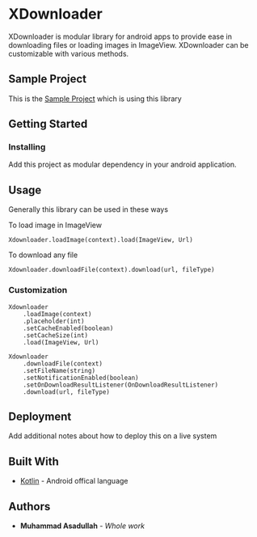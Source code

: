 # XDownloader

XDownloader is modular library for android apps to provide ease in downloading files or loading images in ImageView. XDownloader can be customizable with various methods.

## Sample Project
This is the [Sample Project](https://github.com/asad-ab/DownloadAnything/tree/master/app) which is using this library


## Getting Started

### Installing

Add this project as modular dependency in your android application.

## Usage

Generally this library can be used in these ways

To load image in ImageView
```
Xdownloader.loadImage(context).load(ImageView, Url)
```

To download any file
```
Xdownloader.downloadFile(context).download(url, fileType)
```

### Customization

```
Xdownloader
	.loadImage(context)
	.placeholder(int)   
	.setCacheEnabled(boolean)
	.setCacheSize(int)
	.load(ImageView, Url)
	
Xdownloader
	.downloadFile(context)
	.setFileName(string)
	.setNotificationEnabled(boolean)
	.setOnDownloadResultListener(OnDownloadResultListener)
	.download(url, fileType)
```

## Deployment

Add additional notes about how to deploy this on a live system

## Built With

* [Kotlin](http://kotlinlang.org) - Android offical language

## Authors

* **Muhammad Asadullah** - *Whole work*
